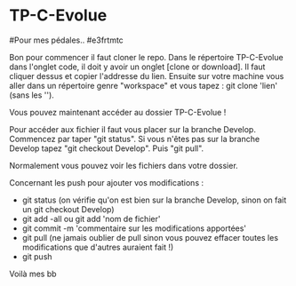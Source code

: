 # TP-C-Evolue

#Pour mes pédales.. 
#e3frtmtc


Bon pour commencer il faut cloner le repo. Dans le répertoire TP-C-Evolue dans l'onglet code, 
il doit y avoir un onglet [clone or download]. Il faut cliquer dessus et copier l'addresse du lien.
Ensuite sur votre machine vous aller dans un répertoire genre "workspace" et vous tapez : git clone 'lien' (sans les '').

Vous pouvez maintenant accéder au dossier TP-C-Evolue ! 

Pour accéder aux fichier il faut vous placer sur la branche Develop. 
Commencez par taper "git status". Si vous n'êtes pas sur la branche Develop tapez "git checkout Develop".
Puis "git pull".


Normalement vous pouvez voir les fichiers dans votre dossier.


Concernant les push pour ajouter vos modifications : 

- git status (on vérifie qu'on est bien sur la branche Develop, sinon on fait un git checkout Develop)
- git add -all    ou    git add 'nom de fichier'
- git commit -m 'commentaire sur les modifications apportées'
- git pull (ne jamais oublier de pull sinon vous pouvez effacer toutes les modifications que d'autres auraient fait !)
- git push

Voilà mes bb 

